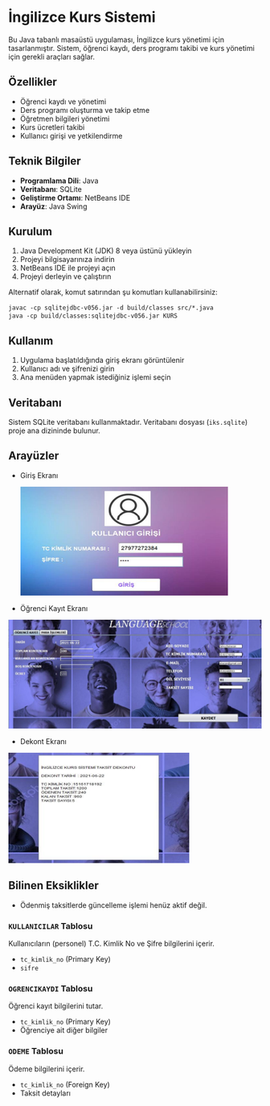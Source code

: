 # İngilizce Kurs Sistemi

Bu Java tabanlı masaüstü uygulaması, İngilizce kurs yönetimi için tasarlanmıştır. Sistem, öğrenci kaydı, ders programı takibi ve kurs yönetimi için gerekli araçları sağlar.

## Özellikler

- Öğrenci kaydı ve yönetimi
- Ders programı oluşturma ve takip etme
- Öğretmen bilgileri yönetimi
- Kurs ücretleri takibi
- Kullanıcı girişi ve yetkilendirme

## Teknik Bilgiler

- **Programlama Dili**: Java
- **Veritabanı**: SQLite
- **Geliştirme Ortamı**: NetBeans IDE
- **Arayüz**: Java Swing

## Kurulum

1. Java Development Kit (JDK) 8 veya üstünü yükleyin
2. Projeyi bilgisayarınıza indirin
3. NetBeans IDE ile projeyi açın
4. Projeyi derleyin ve çalıştırın

Alternatif olarak, komut satırından şu komutları kullanabilirsiniz:

```
javac -cp sqlitejdbc-v056.jar -d build/classes src/*.java
java -cp build/classes:sqlitejdbc-v056.jar KURS
```

## Kullanım

1. Uygulama başlatıldığında giriş ekranı görüntülenir
2. Kullanıcı adı ve şifrenizi girin
3. Ana menüden yapmak istediğiniz işlemi seçin

## Veritabanı

Sistem SQLite veritabanı kullanmaktadır. Veritabanı dosyası (`iks.sqlite`) proje ana dizininde bulunur.

## Arayüzler

- Giriş Ekranı

  ![Giriş Ekranı](screenshots/login.PNG)

- Öğrenci Kayıt Ekranı

![Kayıt Ekranı](screenshots/register.PNG)

- Dekont Ekranı

![Dekont Ekranı](screenshots/dekont.PNG)

## Bilinen Eksiklikler

- Ödenmiş taksitlerde güncelleme işlemi henüz aktif değil.

### `KULLANICILAR` Tablosu

Kullanıcıların (personel) T.C. Kimlik No ve Şifre bilgilerini içerir.

- `tc_kimlik_no` (Primary Key)
- `sifre`

### `OGRENCIKAYDI` Tablosu

Öğrenci kayıt bilgilerini tutar.

- `tc_kimlik_no` (Primary Key)
- Öğrenciye ait diğer bilgiler

### `ODEME` Tablosu

Ödeme bilgilerini içerir.

- `tc_kimlik_no` (Foreign Key)
- Taksit detayları
